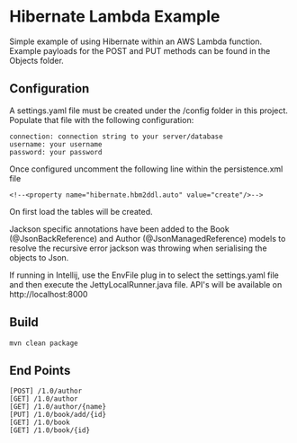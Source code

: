 # Hibernate Lambda Example
Simple example of using Hibernate within an AWS Lambda function.  Example payloads for the POST and PUT methods can be
found in the Objects folder.

## Configuration
A settings.yaml file must be created under the /config folder in this
project. Populate that file with the following configuration:

    connection: connection string to your server/database
    username: your username
    password: your password
    
Once configured uncomment the following line within the persistence.xml file

```
<!--<property name="hibernate.hbm2ddl.auto" value="create"/>-->
```

On first load the tables will be created.

Jackson specific annotations have been added to the Book (@JsonBackReference) and Author (@JsonManagedReference) models
to resolve the recursive error jackson was throwing when serialising the objects to Json.

If running in Intellij, use the EnvFile plug in to select the settings.yaml file and then execute
the JettyLocalRunner.java file.  API's will be available on http://localhost:8000

## Build

```
mvn clean package
```

## End Points
```
[POST] /1.0/author
[GET] /1.0/author
[GET] /1.0/author/{name}
[PUT] /1.0/book/add/{id}
[GET] /1.0/book
[GET] /1.0/book/{id}
```
